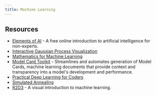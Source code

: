 ```yaml
---
title: Machine Learning
---
```


## Resources

- [Elements of AI](https://www.elementsofai.com) - A free online introduction to artificial intelligence for non-experts.
- [Interactive Gaussian Process Visualization](http://www.infinitecuriosity.org/vizgp/)
- [Mathematics for Machine Learning](https://github.com/dair-ai/Mathematics-for-ML)
- [Model Card Toolkit](https://github.com/tensorflow/model-card-toolkit) - Streamlines and automates generation of Model Cards, machine learning documents that provide context and transparency into a model's development and performance.
- [Practical Deep Learning for Coders](https://course.fast.ai/)
- [Simulated Annealing](https://github.com/skylergrammer/SimulatedAnnealing)
- [R2D3](http://www.r2d3.us) - A visual introduction to machine learning.
